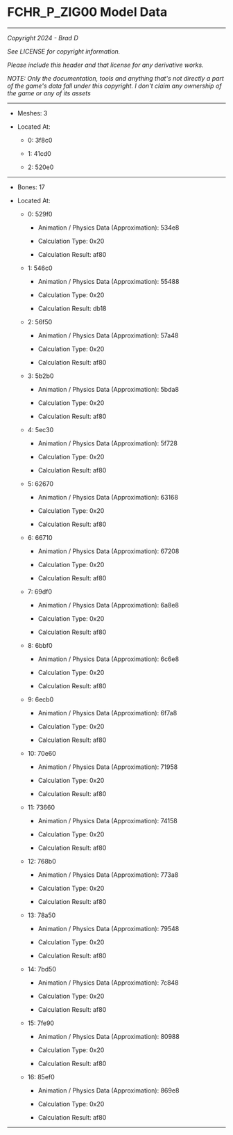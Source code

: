 # FCHR_P_ZIG00 Model Data

---

*Copyright 2024 - Brad D*

*See LICENSE for copyright information.*

*Please include this header and that license for any derivative works.*

*NOTE: Only the documentation, tools and anything that's not directly a part of the game's data fall under this copyright. I don't claim any ownership of the game or any of its assets*

---

* Meshes: 3

* Located At:

  * 0: 3f8c0

  * 1: 41cd0

  * 2: 520e0

---

* Bones: 17

* Located At:

  * 0: 529f0

    * Animation / Physics Data (Approximation): 534e8

    * Calculation Type: 0x20

    * Calculation Result: af80

  * 1: 546c0

    * Animation / Physics Data (Approximation): 55488

    * Calculation Type: 0x20

    * Calculation Result: db18

  * 2: 56f50

    * Animation / Physics Data (Approximation): 57a48

    * Calculation Type: 0x20

    * Calculation Result: af80

  * 3: 5b2b0

    * Animation / Physics Data (Approximation): 5bda8

    * Calculation Type: 0x20

    * Calculation Result: af80

  * 4: 5ec30

    * Animation / Physics Data (Approximation): 5f728

    * Calculation Type: 0x20

    * Calculation Result: af80

  * 5: 62670

    * Animation / Physics Data (Approximation): 63168

    * Calculation Type: 0x20

    * Calculation Result: af80

  * 6: 66710

    * Animation / Physics Data (Approximation): 67208

    * Calculation Type: 0x20

    * Calculation Result: af80

  * 7: 69df0

    * Animation / Physics Data (Approximation): 6a8e8

    * Calculation Type: 0x20

    * Calculation Result: af80

  * 8: 6bbf0

    * Animation / Physics Data (Approximation): 6c6e8

    * Calculation Type: 0x20

    * Calculation Result: af80

  * 9: 6ecb0

    * Animation / Physics Data (Approximation): 6f7a8

    * Calculation Type: 0x20

    * Calculation Result: af80

  * 10: 70e60

    * Animation / Physics Data (Approximation): 71958

    * Calculation Type: 0x20

    * Calculation Result: af80

  * 11: 73660

    * Animation / Physics Data (Approximation): 74158

    * Calculation Type: 0x20

    * Calculation Result: af80

  * 12: 768b0

    * Animation / Physics Data (Approximation): 773a8

    * Calculation Type: 0x20

    * Calculation Result: af80

  * 13: 78a50

    * Animation / Physics Data (Approximation): 79548

    * Calculation Type: 0x20

    * Calculation Result: af80

  * 14: 7bd50

    * Animation / Physics Data (Approximation): 7c848

    * Calculation Type: 0x20

    * Calculation Result: af80

  * 15: 7fe90

    * Animation / Physics Data (Approximation): 80988

    * Calculation Type: 0x20

    * Calculation Result: af80

  * 16: 85ef0

    * Animation / Physics Data (Approximation): 869e8

    * Calculation Type: 0x20

    * Calculation Result: af80

---

